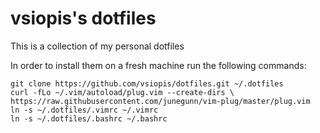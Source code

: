 # vsiopis's dotfiles

This is a collection of my personal dotfiles

In order to install them on a fresh machine run the following commands:

```
git clone https://github.com/vsiopis/dotfiles.git ~/.dotfiles
curl -fLo ~/.vim/autoload/plug.vim --create-dirs \ https://raw.githubusercontent.com/junegunn/vim-plug/master/plug.vim
ln -s ~/.dotfiles/.vimrc ~/.vimrc   
ln -s ~/.dotfiles/.bashrc ~/.bashrc
```
